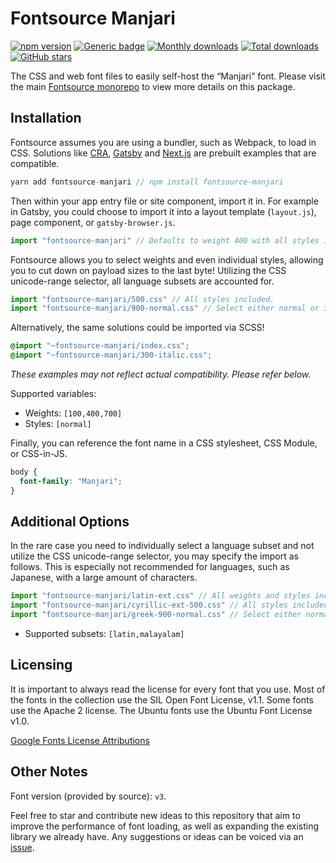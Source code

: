 # Fontsource Manjari

[![npm version](https://badge.fury.io/js/fontsource-manjari.svg)](https://www.npmjs.com/package/fontsource-manjari) [![Generic badge](https://img.shields.io/badge/fontsource-passing-brightgreen)](https://github.com/fontsource/fontsource) [![Monthly downloads](https://badgen.net/npm/dm/fontsource-manjari)](https://github.com/fontsource/fontsource) [![Total downloads](https://badgen.net/npm/dt/fontsource-manjari)](https://github.com/fontsource/fontsource) [![GitHub stars](https://img.shields.io/github/stars/DecliningLotus/fontsource.svg?style=social&label=Star)](https://github.com/fontsource/fontsource/stargazers)

The CSS and web font files to easily self-host the “Manjari” font. Please visit the main [Fontsource monorepo](https://github.com/fontsource/fontsource) to view more details on this package.

## Installation

Fontsource assumes you are using a bundler, such as Webpack, to load in CSS. Solutions like [CRA](https://create-react-app.dev/), [Gatsby](https://www.gatsbyjs.org/) and [Next.js](https://nextjs.org/) are prebuilt examples that are compatible.

```javascript
yarn add fontsource-manjari // npm install fontsource-manjari
```

Then within your app entry file or site component, import it in. For example in Gatsby, you could choose to import it into a layout template (`layout.js`), page component, or `gatsby-browser.js`.

```javascript
import "fontsource-manjari" // Defaults to weight 400 with all styles included.
```

Fontsource allows you to select weights and even individual styles, allowing you to cut down on payload sizes to the last byte! Utilizing the CSS unicode-range selector, all language subsets are accounted for.

```javascript
import "fontsource-manjari/500.css" // All styles included.
import "fontsource-manjari/900-normal.css" // Select either normal or italic.
```

Alternatively, the same solutions could be imported via SCSS!

```scss
@import "~fontsource-manjari/index.css";
@import "~fontsource-manjari/300-italic.css";
```

_These examples may not reflect actual compatibility. Please refer below._

Supported variables:

- Weights: `[100,400,700]`
- Styles: `[normal]`

Finally, you can reference the font name in a CSS stylesheet, CSS Module, or CSS-in-JS.

```css
body {
  font-family: "Manjari";
}
```

## Additional Options

In the rare case you need to individually select a language subset and not utilize the CSS unicode-range selector, you may specify the import as follows. This is especially not recommended for languages, such as Japanese, with a large amount of characters.

```javascript
import "fontsource-manjari/latin-ext.css" // All weights and styles included.
import "fontsource-manjari/cyrillic-ext-500.css" // All styles included.
import "fontsource-manjari/greek-900-normal.css" // Select either normal or italic.
```

- Supported subsets: `[latin,malayalam]`

## Licensing

It is important to always read the license for every font that you use.
Most of the fonts in the collection use the SIL Open Font License, v1.1. Some fonts use the Apache 2 license. The Ubuntu fonts use the Ubuntu Font License v1.0.

[Google Fonts License Attributions](https://fonts.google.com/attribution)

## Other Notes

Font version (provided by source): `v3`.

Feel free to star and contribute new ideas to this repository that aim to improve the performance of font loading, as well as expanding the existing library we already have. Any suggestions or ideas can be voiced via an [issue](https://github.com/fontsource/fontsource/issues).
